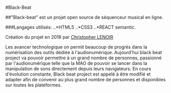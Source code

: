 #Black-Beat

##"Black-beat" est un projet open source de séquenceur musical en ligne.

###Langages utilisés:
..*HTML5
..*CSS3
..*REACT semantic.

Création du projet en 2018 par [Christopher LENOIR](https://github.com/xLeDocteurx/MVC-Zend/commits?author=xLeDocteurx)

Les avancer technologique on permit beaucoup de progrès dans la numérisation des outils dédiée à l'audionumérique.
Aujourd'hui black beat project va pouvoir permettre à un grand nombre de personnes, passionné par l'audionumérique telle que la MAO de pouvoir se lancer dans la manipulation de sons directement depuis leurs navigateurs.
En cours d'évolution constante, Black beat project est appelé à être modifié et adapter afin de convenir au plus grand nombre de personnes et disponibles sur toutes les plateformes. 
